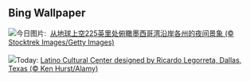 ## Bing Wallpaper
![](https://www.bing.com/th?id=OHR.OzoneEarth_ZH-CN0993915980_UHD.jpg&w=1000)今日图片: &nbsp;[从地球上空225英里处俯瞰墨西哥湾沿岸各州的夜间景象 (© Stocktrek Images/Getty Images)](https://www.bing.com/th?id=OHR.OzoneEarth_ZH-CN0993915980_UHD.jpg)
<br><br/>
![](https://www.bing.com/th?id=OHR.DallasLegorreta_EN-US9050675226_UHD.jpg&w=1000)Today: [Latino Cultural Center designed by Ricardo Legorreta, Dallas, Texas (© Ken Hurst/Alamy)](https://www.bing.com/th?id=OHR.DallasLegorreta_EN-US9050675226_UHD.jpg)
<br><br/>
